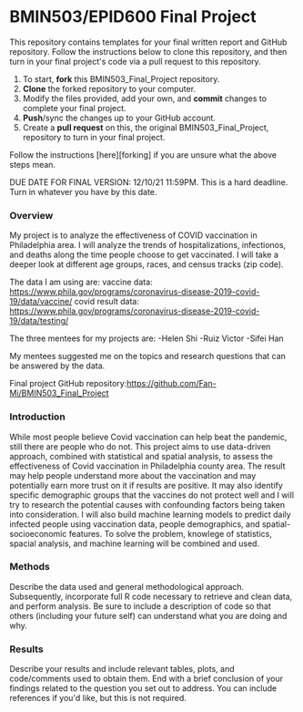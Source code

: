 # BMIN503/EPID600 Final Project

This repository contains templates for your final written report and GitHub repository. Follow the instructions below to clone this repository, and then turn in your final project's code via a pull request to this repository.


1. To start, **fork** this BMIN503_Final_Project repository.
1. **Clone** the forked repository to your computer.
1. Modify the files provided, add your own, and **commit** changes to complete your final project.
1. **Push**/sync the changes up to your GitHub account.
1. Create a **pull request** on this, the original BMIN503_Final_Project, repository to turn in your final project.


Follow the instructions [here][forking] if you are unsure what the above steps mean.

DUE DATE FOR FINAL VERSION: 12/10/21 11:59PM. This is a hard deadline. Turn in whatever you have by this date.


### Overview
My project is to analyze the effectiveness of COVID vaccination in Philadelphia area. I will analyze the trends of hospitalizations, infectionos, and deaths along the time people choose to get vaccinated. I will take a deeper look at different age groups, races, and census tracks (zip code).

The data I am using are:
vaccine data: https://www.phila.gov/programs/coronavirus-disease-2019-covid-19/data/vaccine/
covid result data: https://www.phila.gov/programs/coronavirus-disease-2019-covid-19/data/testing/


The three mentees for my projects are:
-Helen Shi
-Ruiz Victor
-Sifei Han

My mentees suggested me on the topics and research questions that can be answered by the data.

Final project GitHub repository:https://github.com/Fan-Mi/BMIN503_Final_Project


### Introduction 
While most people believe Covid vaccination can help beat the pandemic, still there are people who do not. This project aims to use data-driven approach, combined with statistical and spatial analysis, to assess the effectiveness of Covid vaccination in Philadelphia county area. The result may help people understand more about the vaccination and may potentially earn more trust on it if results are positive. It may also identify specific demographic groups that the vaccines do not protect well and I will try to research the potential causes with confounding factors being taken into consideration. I will also build machine learning models to predict daily infected people using vaccination data, people demographics, and spatial-socioeconomic features. To solve the problem, knowlege of statistics, spacial analysis, and machine learning will be combined and used.

### Methods
Describe the data used and general methodological approach. Subsequently, incorporate full R code necessary to retrieve and clean data, and perform analysis. Be sure to include a description of code so that others (including your future self) can understand what you are doing and why. 


### Results
Describe your results and include relevant tables, plots, and code/comments used to obtain them. End with a brief conclusion of your findings related to the question you set out to address. You can include references if you'd like, but this is not required.
